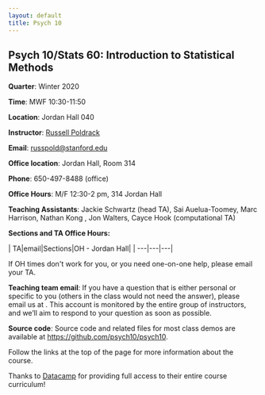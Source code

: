 ```yaml
---
layout: default
title: Psych 10
---
```


## Psych 10/Stats 60: Introduction to Statistical Methods

**Quarter**: Winter 2020  

**Time**: MWF 10:30-11:50  

**Location**: Jordan Hall 040  

**Instructor**: [Russell Poldrack](https://profiles.stanford.edu/russell-poldrack)  

**Email**: russpold@stanford.edu  

**Office location**: Jordan Hall, Room 314  

**Phone**: 650-497-8488 (office)  

**Office Hours**: M/F 12:30-2 pm, 314 Jordan Hall

**Teaching Assistants**: Jackie Schwartz (head TA), Sai Auelua-Toomey, Marc Harrison, Nathan Kong
, Jon Walters, Cayce Hook (computational TA)

**Sections and TA Office Hours:**

| TA|email|Sections|OH - Jordan Hall|
| ---|---|---|

If OH times don't work for you, or you need one-on-one help, please email your TA.

**Teaching team email**: If you have a question that is either personal or specific to you (others in the class would not need the answer), please email us at <TBD>. This account is monitored by the entire group of instructors, and we’ll aim to respond to your question as soon as possible.

**Source code**: Source code and related files for most class demos are available at https://github.com/psych10/psych10.

Follow the links at the top of the page for more information about the course.

Thanks to [Datacamp](https://www.datacamp.com/) for providing full access to their entire course curriculum!

